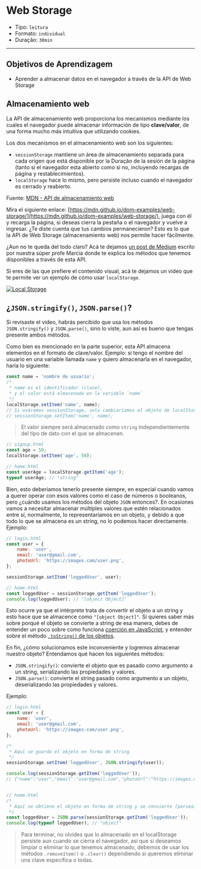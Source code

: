 # Web Storage

- Tipo: `leitura`
- Formato: `individual`
- Duração: `30min`

***

## Objetivos de Aprendizagem

- Aprender a almacenar datos en el navegador a través de la API de Web Storage

## Almacenamiento web

La API de almacenamiento web proporciona los mecanismos mediante los cuales 
el navegador puede almacenar información de tipo **clave/valor**, de una forma 
mucho más intuitiva que utilizando cookies.

Los dos mecanismos en el almacenamiento web son los siguientes:

- `sessionStorage` mantiene un área de almacenamiento separada para cada origen 
  que está disponible por la Duração de la sesión de la página (tanto si el 
  navegador esta abierto como si no, incluyendo recargas de página y 
  restablecimientos).
- `localStorage` hace lo mismo, pero persiste incluso cuando el navegador es 
  cerrado y reabierto.

Fuente: [MDN - API de almacenamiento web](https://developer.mozilla.org/es/docs/Web/API/API_de_almacenamiento_web)

Mira el siguiente enlace: [https://mdn.github.io/dom-examples/web-storage/](https://mdn.github.io/dom-examples/web-storage/),
juega con él y recarga la página, si deseas cierra la pestaña o el navegador y
vuelve a ingresar. ¿Te diste cuenta que tus cambios permanecieron? Esto es lo
que la API de Web Storage (almacenamiento web) nos permite hacer fácilmente.

¿Aun no te queda del todo claro? Acá te dejamos [un post de Medium](https://medium.com/laboratoria-how-to/api-web-storage-ad9b1efa9b01) 
escrito por nuestra súper profe Marcia donde te explica los métodos que tenemos
disponibles a través de esta API.

Si eres de las que prefiere el contenido visual, acá te dejamos un video que
te permite ver un ejemplo de cómo usar `localStorage`.

[![Local Storage](https://img.youtube.com/vi/hb8O0qRqiSk/0.jpg)](https://youtu.be/hb8O0qRqiSk)

## ¿`JSON.stringify()`, `JSON.parse()`?

Si revisaste el video, habrás percibido que usa los métodos `JSON.stringify()` y
`JSON.parse()`, sino lo viste, aun así es bueno que tengas presente ambos 
métodos.

Como bien es mencionado en la parte superior, esta API almacena elementos en el
formato de clave/valor. Ejemplo: si tengo el nombre del usuario en una variable 
llamada `name` y quiero almacenarla en el navegador, haría lo siguiente:

```javascript
const name = 'nombre de usuario';
/*
 * name es el identificador (clave), 
 * y el valor está almacenada en la variable `name`
 */
localStorage.setItem('name', name); 
// Si usáramos sessionStorage, solo cambiaríamos el objeto de localStorage
// sessionStorage.setItem('name', name);
``` 

> El valor siempre será almacenado como `string` independientemente del tipo de
> dato con el que se almacenen.

```javascript
// signup.html
const age = 50;
localStorage.setItem('age', 50);

// home.html
const userAge = localStorage.getItem('age');
typeof userAge; // "string"
```

Bien, esto deberíamos tenerlo presente siempre, en especial cuando vamos a 
querer operar con esos valores como el caso de números o booleanos, pero 
¿cuándo usamos los métodos del objeto `JSON` entonces?. En ocasiones vamos a 
necesitar almacenar múltiples valores que estén relacionados entre sí, 
normalmente, lo representaríamos en un objeto, y debido a que todo lo que se
almacena es un string, no lo podemos hacer directamente. Ejemplo:

```javascript
// login.html
const user = {
    name: 'user',
    email: 'user@gmail.com',
    photoUrl: 'https://images.com/user.png',
};

sessionStorage.setItem('loggedUser', user);

// home.html
const loggedUser = sessionStorage.getItem('loggedUser');
console.log(loggedUser); // "[object Object]"
```

Esto ocurre ya que el intérprete trata de convertir el objeto a un string y
esto hace que se almacence como `"[object Object]"`. Si quieres saber más sobre
porqué el objeto se convierte a string de esa manera, debes de entender un poco
sobre como funciona [coerción en JavaScript](https://jherax.wordpress.com/2014/07/05/javascript-coercion/),
y entender sobre el método [`.toString()` de los objetos](https://developer.mozilla.org/es/docs/Web/JavaScript/Referencia/Objetos_globales/Object/toString).

En fin, ¿cómo solucionamos este inconveniente y logremos almacenar nuestro 
objeto? Entendamos qué hacen los siguientes métodos:

- `JSON.stringify()`: convierte el objeto que es pasado como argumento a un 
  string, serializando las propiedades y valores.
- `JSON.parse()`: convierte el string pasado como argumento a un objeto, 
  deserializando las propiedades y valores.

Ejemplo:

```javascript
// login.html
const user = {
    name: 'user',
    email: 'user@gmail.com',
    photoUrl: 'https://images.com/user.png',
};

/*
 * Aquí se guarda el objeto en forma de string
 */
sessionStorage.setItem('loggedUser', JSON.stringify(user));

console.log(sessionStorage.getItem('loggedUser'));
// {"name":"user","email":"user@gmail.com","photoUrl":"https://images.com/user.png"}


// home.html
/*
 * Aquí se obtiene el objeto en forma de string y se convierte (parsea) a objeto
 */
const loggedUser = JSON.parse(sessionStorage.getItem('loggedUser'));
console.log(typeof loggedUser); // "object"
```

> Para terminar, no olvides que lo almacenado en el localStorage persiste aun
> cuando se cierra el navegador, así que si deseamos limpiar o eliminar lo que
> tenemos almacenado, debemos de usar los métodos `.removeItem()` o `.clear()` 
> dependiendo si queremos eliminar una clave específica o todas.